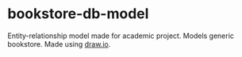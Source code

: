# bookstore-db-model

Entity-relationship model made for academic project.
Models generic bookstore.
Made using [draw.io](www.draw.io).

